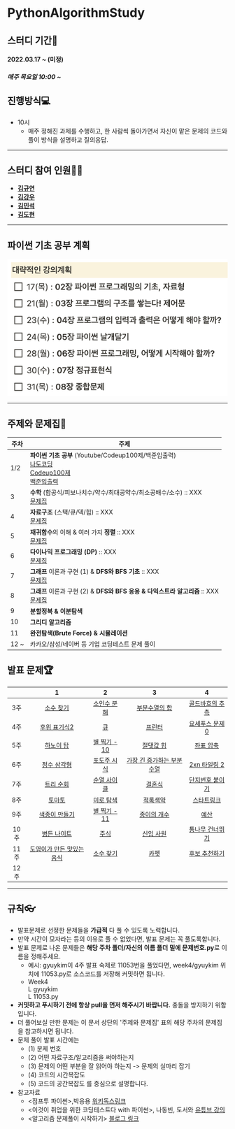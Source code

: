 
# PythonAlgorithmStudy

## 스터디 기간🚀
#### 2022.03.17 ~ (미정)
##### 매주 목요일 10:00 ~ 

## 진행방식💻
- 10시
	- 매주 정해진 과제를 수행하고, 한 사람씩 돌아가면서 자신이 맡은 문제의 코드와 풀이 방식을 설명하고 질의응답.
---
## 스터디 참여 인원👩‍💻
- [**김규연**](https://github.com/HI-CLAIRE)
- [**김강우**](https://github.com/KangWoo-KIM)
- [**김민석**](https://github.com/Much3m)
- [**김도현**](https://github.com/syamcat)

---
## 파이썬 기초 공부 계획
![파이썬 기초 공부 계획](./images/Python.png)

---
## 주제와 문제집📖
| 주차 | 주제 |
|---|---|
|1/2 |	**파이썬 기초 공부** (Youtube/Codeup100제/백준입출력) <br> [나도코딩](https://youtu.be/kWiCuklohdY)<br>[Codeup100제](https://codeup.kr/problemsetsol.php?psid=33)<br>[백준입출력](https://www.acmicpc.net/workbook/view/10525)|
| 3  |  **수학** (합공식/피보나치수/약수/최대공약수/최소공배수/소수) :: XXX<br>[문제집](https://www.acmicpc.net/workbook/view/8997) |
| 4  |  **자료구조** (스택/큐/덱/힙) :: XXX<br>[문제집](https://www.acmicpc.net/workbook/view/8999) |
| 5  |  **재귀함수**의 이해 & 여러 가지 **정렬** :: XXX<br>[문제집](https://www.acmicpc.net/workbook/view/9000) |
| 6  |  **다이나믹 프로그래밍 (DP)** :: XXX<br>[문제집](https://www.acmicpc.net/workbook/view/9001) |
| 7  |  **그래프** 이론과 구현 (1) & **DFS와 BFS 기초** :: XXX<br>[문제집](https://www.acmicpc.net/workbook/view/9003) |
| 8  |  **그래프** 이론과 구현 (2) & **DFS와 BFS 응용 & 다익스트라 알고리즘** :: XXX<br>[문제집](https://www.acmicpc.net/workbook/view/9003) |
| 9  |  **분할정복 & 이분탐색**|
| 10 |  **그리디 알고리즘**|
| 11 |  **완전탐색(Brute Force) & 시뮬레이션** |
| 12 ~ | 카카오/삼성/네이버 등 기업 코딩테스트 문제 풀이  |


## 발표 문제🏆

|        |                      1                       |                         2                         |                          3                          |                           4                           |
| :----: | :------------------------------------------: | :-----------------------------------------------: | :-------------------------------------------------: | :---------------------------------------------------: |
| 3주  | [소수 찾기](https://www.acmicpc.net/problem/1978) | [소인수 분해](https://www.acmicpc.net/problem/11653) | [부분수열의 합](https://www.acmicpc.net/problem/1182) | [골드바흐의 추측](https://www.acmicpc.net/problem/9020) |
| 4주  | [후위 표기식2](https://www.acmicpc.net/problem/1935)| [큐](https://www.acmicpc.net/problem/10845) | [프린터](https://programmers.co.kr/learn/courses/30/lessons/42587)| [요세푸스 문제 0](https://www.acmicpc.net/problem/11866)  |
| 5주  | [하노이 탑](https://www.acmicpc.net/problem/1914) | [별 찍기 - 10](https://www.acmicpc.net/problem/2447) | [절댓값 힙](https://www.acmicpc.net/problem/11286) | [좌표 압축](https://www.acmicpc.net/problem/18870) |
| 6주  | [정수 삼각형](https://www.acmicpc.net/problem/1932) | [포도주 시식](https://www.acmicpc.net/problem/2156) | [가장 긴 증가하는 부분 수열](https://www.acmicpc.net/problem/11053) | [2xn 타일링 2](https://www.acmicpc.net/problem/11727) |
| 7주  | [트리 순회](https://www.acmicpc.net/problem/1991) | [순열 사이클](https://www.acmicpc.net/problem/10451) | [결혼식](https://www.acmicpc.net/problem/5567) | [단지번호 붙이기](https://www.acmicpc.net/problem/2667) |
| 8주  | [토마토](https://www.acmicpc.net/problem/7576) | [미로 탐색](https://www.acmicpc.net/problem/2178) | [적록색약](https://www.acmicpc.net/problem/10026) | [스타트링크](https://www.acmicpc.net/problem/5014)  |
| 9주  | [색종이 만들기](https://www.acmicpc.net/problem/2630) | [별 찍기 - 11](https://www.acmicpc.net/problem/2448) | [종이의 개수](https://www.acmicpc.net/problem/1780) | [예산](https://www.acmicpc.net/problem/2512) |
| 10주  | [병든 나이트](https://www.acmicpc.net/problem/1783) | [주식](https://www.acmicpc.net/problem/11501) | [신입 사원](https://www.acmicpc.net/problem/1946) | [통나무 건너뛰기](https://www.acmicpc.net/problem/11497) |
| 11주  | [도영이가 만든 맛있는 음식](https://www.acmicpc.net/problem/2961) |  [소수 찾기](https://programmers.co.kr/learn/courses/30/lessons/42839) | [카펫](https://programmers.co.kr/learn/courses/30/lessons/42842) | [후보 추천하기](https://www.acmicpc.net/problem/1713)  |
| 12주 |                                              |                                                   |                                                     |                                                       |

---
## 규칙👓
- 발표문제로 선정한 문제들을 **가급적** 다 풀 수 있도록 노력합니다.
- 만약 시간이 모자라는 등의 이유로 풀 수 없었다면, 발표 문제는 꼭 풀도록합니다. 
- 발표 문제로 나온 문제들은 **해당 주차 폴더/자신의 이름 폴더 밑에 문제번호.py**로 이름을 정해주세요.
	- 예시: gyuykim이 4주 발표 숙제로 11053번을 풀었다면, week4/gyuykim 위치에 11053.py로 소스코드를 저장해 커밋하면 됩니다. 	
	- Week4<br>
	  L gyuykim<br>
	  L 11053.py
- **커밋하고 푸시하기 전에 항상 pull을 먼저 해주시기 바랍니다.** 충돌을 방지하기 위함입니다.
- 더 풀어보실 만한 문제는 이 문서 상단의 '주제와 문제집' 표의 해당 주차의 문제집을 참고하시면 됩니다.
- 문제 풀이 발표 시간에는 
	- (1) 문제 번호
	- (2) 어떤 자료구조/알고리즘을 써야하는지
	- (3) 문제의 어떤 부분을 잘 읽어야 하는지 -> 문제의 실마리 잡기
	- (4) 코드의 시간복잡도
	- (5) 코드의 공간복잡도
	를 중심으로 설명합니다.
- 참고자료
	- <점프투 파이썬>,박응용 [위키독스링크](https://wikidocs.net/book/1)
	- <이것이 취업을 위한 코딩테스트다 with 파이썬>, 나동빈, 도서와 [유튜브 강의](https://www.youtube.com/playlist?list=PLRx0vPvlEmdAghTr5mXQxGpHjWqSz0dgC)
	- <알고리즘 문제풀이 시작하기> [블로그 링크](https://plzrun.tistory.com/entry/알고리즘-문제풀이PS-시작하기)
